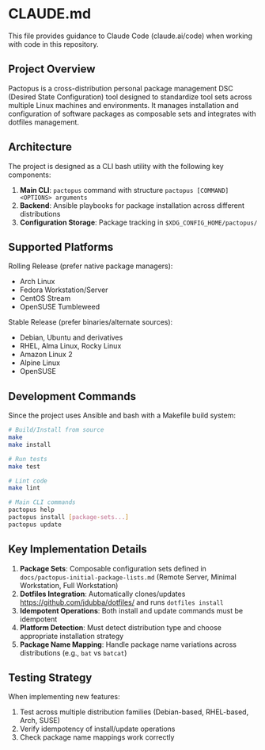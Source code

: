 # CLAUDE.md

This file provides guidance to Claude Code (claude.ai/code) when working with code in this repository.

## Project Overview

Pactopus is a cross-distribution personal package management DSC (Desired State Configuration) tool designed to standardize tool sets across multiple Linux machines and environments. It manages installation and configuration of software packages as composable sets and integrates with dotfiles management.

## Architecture

The project is designed as a CLI bash utility with the following key components:

1. **Main CLI**: `pactopus` command with structure `pactopus [COMMAND] <OPTIONS> arguments`
2. **Backend**: Ansible playbooks for package installation across different distributions
3. **Configuration Storage**: Package tracking in `$XDG_CONFIG_HOME/pactopus/`

## Supported Platforms

Rolling Release (prefer native package managers):
- Arch Linux
- Fedora Workstation/Server
- CentOS Stream
- OpenSUSE Tumbleweed

Stable Release (prefer binaries/alternate sources):
- Debian, Ubuntu and derivatives
- RHEL, Alma Linux, Rocky Linux
- Amazon Linux 2
- Alpine Linux
- OpenSUSE

## Development Commands

Since the project uses Ansible and bash with a Makefile build system:

```bash
# Build/Install from source
make
make install

# Run tests
make test

# Lint code
make lint

# Main CLI commands
pactopus help
pactopus install [package-sets...]
pactopus update
```

## Key Implementation Details

1. **Package Sets**: Composable configuration sets defined in `docs/pactopus-initial-package-lists.md` (Remote Server, Minimal Workstation, Full Workstation)
2. **Dotfiles Integration**: Automatically clones/updates https://github.com/jdubba/dotfiles/ and runs `dotfiles install`
3. **Idempotent Operations**: Both install and update commands must be idempotent
4. **Platform Detection**: Must detect distribution type and choose appropriate installation strategy
5. **Package Name Mapping**: Handle package name variations across distributions (e.g., `bat` vs `batcat`)

## Testing Strategy

When implementing new features:
1. Test across multiple distribution families (Debian-based, RHEL-based, Arch, SUSE)
2. Verify idempotency of install/update operations
3. Check package name mappings work correctly
